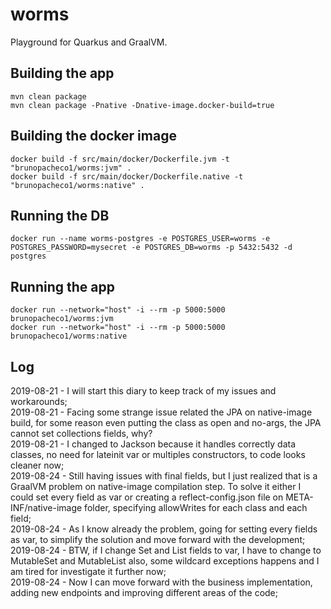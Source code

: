 # worms
Playground for Quarkus and GraalVM.

## Building the app
```
mvn clean package
mvn clean package -Pnative -Dnative-image.docker-build=true
```
## Building the docker image
```
docker build -f src/main/docker/Dockerfile.jvm -t "brunopacheco1/worms:jvm" .
docker build -f src/main/docker/Dockerfile.native -t "brunopacheco1/worms:native" .
```
## Running the DB
```
docker run --name worms-postgres -e POSTGRES_USER=worms -e POSTGRES_PASSWORD=mysecret -e POSTGRES_DB=worms -p 5432:5432 -d postgres
```
## Running the app
```
docker run --network="host" -i --rm -p 5000:5000 brunopacheco1/worms:jvm
docker run --network="host" -i --rm -p 5000:5000 brunopacheco1/worms:native
```
## Log
2019-08-21 - I will start this diary to keep track of my issues and workarounds;\
2019-08-21 - Facing some strange issue related the JPA on native-image build, for some reason even putting the class as open and no-args, the JPA cannot set collections fields, why?\
2019-08-21 - I changed to Jackson because it handles correctly data classes, no need for lateinit var or multiples constructors, to code looks cleaner now;\
2019-08-24 - Still having issues with final fields, but I just realized that is a GraalVM problem on native-image compilation step. To solve it either I could set every field as var or creating a reflect-config.json file on META-INF/native-image folder, specifying allowWrites for each class and each field;\
2019-08-24 - As I know already the problem, going for setting every fields as var, to simplify the solution and move forward with the development;\
2019-08-24 - BTW, if I change Set and List fields to var, I have to change to MutableSet and MutableList also, some wildcard exceptions happens and I am tired for investigate it further now;\
2019-08-24 - Now I can move forward with the business implementation, adding new endpoints and improving different areas of the code;